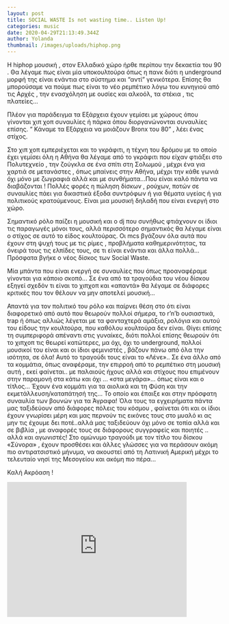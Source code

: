 ```yaml
---
layout: post
title: SOCIAL WASTE Is not wasting time.. Listen Up!
categories: music
date: 2020-04-29T21:13:49.344Z
author: Yolanda
thumbnail: /images/uploads/hiphop.png
---
```

Η hiphop  μουσική , στον Ελλαδικό χώρο ήρθε περίπου την δεκαετία του 90 . Θα λέγαμε πως είναι μία υποκουλτούρα όπως η πανκ διότι η underground μορφή της είναι ενάντια στο σύστημα και “αντί” γενικότερα. Επίσης θα μπορούσαμε να πούμε πως είναι το νέο ρεμπέτικο λόγω του κυνηγιού από τις Αρχές , την ενασχόληση με ουσίες και αλκοόλ, τα στέκια , τις πλατείες...

Πλέον για παράδειγμα τα Εξάρχεια έχουν γεμίσει με χώρους όπου γίνονται χιπ χοπ συναυλίες ή πάρκα όπου διοργανώνονται συναυλίες επίσης. “ Κάναμε τα Εξάρχεια να μοιάζουν Bronx του 80” , λέει ένας στίχος.

Στο χιπ χοπ εμπεριέχεται και το γκράφιτι, η τέχνη του δρόμου με το οποίο έχει γεμίσει όλη η Αθήνα θα λέγαμε από το γκράφιτι που είχαν φτιάξει στο Πολυτεχνείο , την ζούγκλα σε ένα σπίτι στη Σολωμού , μέχρι ένα για χαρτιά σε μετανάστες , όπως μπαίνεις στην Αθήνα, μέχρι την κάθε γωνιά όχι μόνο με ζωγραφιά αλλά και με συνθήματα...Που είναι καλό πάντα να διαβάζονται ! Πολλές φορές η πώληση δίσκων , ρούχων, ποτών σε συναυλίες πάει για δικαστικά έξοδα συντρόφων ή για θέματα υγείας ή για πολιτικούς κρατούμενους. Είναι μια μουσική δηλαδή που είναι ενεργή στο χώρο.

Σημαντικό ρόλο παίζει η μουσική και ο dj που συνήθως φτιάχνουν οι ίδιοι τις παραγωγές μόνοι τους, αλλά περισσότερο σημαντικός θα λέγαμε είναι ο στίχος σε αυτό το είδος κουλτούρας. Οι mcs βγάζουν όλα αυτά που έχουν στη ψυχή τους με τις ρίμες , προβλήματα καθημερινότητας, τα όνειρά τους τις ελπίδες τους, σε τι είναι ενάντια και άλλα πολλά...
Πρόσφατα βγήκε ο νέος δίσκος των Social Waste.

Μία μπάντα που είναι ενεργή σε συναυλίες που όπως προαναφέραμε γίνονται για κάποιο σκοπό... Σε ένα από τα τραγούδια του νέου δίσκου εξηγεί σχεδόν τι είναι το χιπχοπ και «απαντά» θα λέγαμε σε διάφορες κριτικές  που τον θέλουν να μην αποτελεί μουσική...

Απαντά για τον πολιτικό του ρόλο και παίρνει θέση στο ότι είναι διαφορετικό από αυτό που θεωρούν πολλοί σήμερα, το r’n’b ουσιαστικά, trap ή όπως αλλιώς λέγεται με τα φανταχτερά αμάξια, ρολόγια και αυτού του είδους την κουλτούρα, που καθόλου κουλτούρα δεν είναι. Θίγει επίσης τη συμπεριφορά απέναντι στις γυναίκες, διότι πολλοί επίσης θεωρούν ότι το χιπχοπ τις θεωρεί κατώτερες, μα όχι, όχι το underground, πολλοί μουσικοί του είναι και οι ίδιοι φεμινιστές , βάζουν πάνω από όλα την ισότητα, σε όλα!
Αυτό το τραγούδι τους είναι το «Λένε»..
Σε ένα άλλο από τα κομμάτια, όπως αναφέραμε, την επιρροή από το ρεμπέτικο στη μουσική αυτή , εκεί φαίνεται.. με παλαιούς ήχους αλλά και στίχους που επιμένουν στην παραμονή στα κάτω και όχι ... «στα μεγάρα»... όπως είναι και ο τίτλος...
Έχουν ένα κομμάτι για τα αιολικά και τη Φύση και την εκμετάλλευση/καταπάτησή της... Το οποίο και έπαιξε και στην πρόσφατη συναυλία των βουνών για τα Άγραφα!
Όλα τους τα εγχειρήματα πάντα μας ταξιδεύουν από διάφορες πόλεις του κόσμου , φαίνεται ότι και οι ίδιοι έχουν γνωρίσει μέρη και μας περνούν τις εικόνες τους στο μυαλό κι ας μην τις έχουμε δει ποτέ..αλλά μας ταξιδεύουν όχι μόνο σε τοπία αλλά και σε βιβλία , με αναφορές τους σε διάφορους συγγραφείς και ποιητές .. αλλά και αγωνιστές!
Στο ομώνυμο τραγούδι με τον τίτλο του δίσκου «Σύνορα» , έχουν προσθέσει και άλλες γλώσσες για να περάσουν ακόμη πιο αντιρατσιστικό μήνυμα, να ακουστεί από τη Λατινική Αμερική μέχρι το τελευταίο νησί της Μεσογείου και ακόμη πιο πέρα...

Καλή Ακρόαση !

<iframe width="420" height="315" src="https://www.youtube.com/embed/px2Vfh0B4f8" frameborder="0" allowfullscreen></iframe>